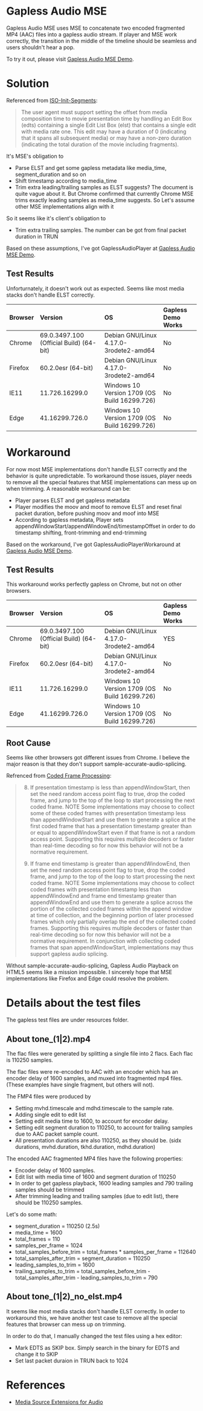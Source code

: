 # Gapless Audio MSE
Gapless Audio MSE uses MSE to concatenate two encoded fragmented MP4 (AAC) files 
into a gapless audio stream. If player and MSE work correctly, the transition in
the middle of the timeline should be seamless and users shouldn't hear a pop.

To try it out, please visit [Gapless Audio MSE Demo](https://nzhang227.github.io/gapless_audio_mse/demo.html).

# Solution
Referenced from [ISO-Init-Segments](https://www.w3.org/TR/mse-byte-stream-format-isobmff/#iso-init-segments):
> The user agent must support setting the offset from media composition time to movie presentation time by handling an Edit Box (edts) containing a single Edit List Box (elst) that contains a single edit with media rate one. This edit may have a duration of 0 (indicating that it spans all subsequent media) or may have a non-zero duration (indicating the total duration of the movie including fragments).

It's MSE's obligation to
* Parse ELST and get some gapless metadata like media_time, segment_duration and so on
* Shift timestamp according to media_time
* Trim extra leading/trailing samples as ELST suggests? The document is quite vague about it. But Chrome confirmed that currently Chrome MSE trims exactly leading samples as media_time suggests. So Let's assume other MSE implementations align with it

So it seems like it's client's obligation to
* Trim extra trailing samples. The number can be got from final packet duration in TRUN

Based on these assumptions, I've got GaplessAudioPlayer at [Gapless Audio MSE Demo](https://nzhang227.github.io/gapless_audio_mse/demo.html). 

## Test Results
Unforturnately, it doesn't work out as expected. Seems like most media stacks don't handle ELST correctly.

| Browser | Version                                 | OS                                           | Gapless Demo Works |
|:--------|:----------------------------------------|:---------------------------------------------|:-------------------|
| Chrome  | 69.0.3497.100 (Official Build) (64-bit) | Debian GNU/Linux 4.17.0-3rodete2-amd64       | No                 |
| Firefox | 60.2.0esr (64-bit)                      | Debian GNU/Linux 4.17.0-3rodete2-amd64       | No                 |
| IE11    | 11.726.16299.0                          | Windows 10 Version 1709 (OS Build 16299.726) | No                 |
| Edge    | 41.16299.726.0                          | Windows 10 Version 1709 (OS Build 16299.726) | No                 |

# Workaround
For now most MSE implementations don't handle ELST correctly and the behavior is quite unpredictable. To workaround those issues, player needs to remove all the special features that MSE implementations can mess up on when trimming. A reasonable workaround can be:
* Player parses ELST and get gapless metadata
* Player modifies the moov and moof to remove ELST and reset final packet duration, before pushing moov and moof into MSE
* According to gapless metadata, Player sets appendWindowStart/appendWindowEnd/timestampOffset in order to do timestamp shifting, front-trimming and end-trimming

Based on the workaround, I've got GaplessAudioPlayerWorkaround at [Gapless Audio MSE Demo](https://nzhang227.github.io/gapless_audio_mse/demo.html).

## Test Results
This workaround works perfectly gapless on Chrome, but not on other browsers. 

| Browser | Version                                 | OS                                           | Gapless Demo Works |
|:--------|:----------------------------------------|:---------------------------------------------|:-------------------|
| Chrome  | 69.0.3497.100 (Official Build) (64-bit) | Debian GNU/Linux 4.17.0-3rodete2-amd64       | YES                |
| Firefox | 60.2.0esr (64-bit)                      | Debian GNU/Linux 4.17.0-3rodete2-amd64       | No                 |
| IE11    | 11.726.16299.0                          | Windows 10 Version 1709 (OS Build 16299.726) | No                 |
| Edge    | 41.16299.726.0                          | Windows 10 Version 1709 (OS Build 16299.726) | No                 |

## Root Cause
Seems like other browsers got different issues from Chrome. I believe the major reason is that they don't support sample-accurate-audio-splicing.

Refrenced from [Coded Frame Processing](https://www.w3.org/TR/media-source/#sourcebuffer-coded-frame-processing):
> 8. If presentation timestamp is less than appendWindowStart, then set the need random access point flag to true, drop the coded frame, and jump to the top of the loop to start processing the next coded frame.
NOTE
Some implementations may choose to collect some of these coded frames with presentation timestamp less than appendWindowStart and use them to generate a splice at the first coded frame that has a presentation timestamp greater than or equal to appendWindowStart even if that frame is not a random access point. Supporting this requires multiple decoders or faster than real-time decoding so for now this behavior will not be a normative requirement.
>
> 9. If frame end timestamp is greater than appendWindowEnd, then set the need random access point flag to true, drop the coded frame, and jump to the top of the loop to start processing the next coded frame.
NOTE
Some implementations may choose to collect coded frames with presentation timestamp less than appendWindowEnd and frame end timestamp greater than appendWindowEnd and use them to generate a splice across the portion of the collected coded frames within the append window at time of collection, and the beginning portion of later processed frames which only partially overlap the end of the collected coded frames. Supporting this requires multiple decoders or faster than real-time decoding so for now this behavior will not be a normative requirement. In conjunction with collecting coded frames that span appendWindowStart, implementations may thus support gapless audio splicing.

Without sample-accurate-audio-splicing, Gapless Audio Playback on HTML5 seems like a mission impossible. I sincerely hope that MSE implementations like Firefox and Edge could resolve the problem.

# Details about the test files
The gapless test files are under resources folder.

## About tone_(1|2).mp4
The flac files were generated by splitting a single file into 2 flacs.
Each flac is 110250 samples.

The flac files were re-encoded to AAC with an encoder which has an encoder delay
of 1600 samples, and muxed into fragmented mp4 files.
(These examples have single fragment, but others will not).

The FMP4 files were produced by
 * Setting mvhd.timescale and mdhd.timescale to the sample rate.
 * Adding single edit to edit list
 * Setting edit media time to 1600, to account for encoder delay.
 * Setting edit segment duration to 110250, to account for trailing samples due 
 to AAC packet sample count.
 * All presentation durations are also 110250, as they should be.
   (sidx durations, mvhd.duration, tkhd.duration, mdhd.duration)

The encoded AAC fragmented MP4 files have the following properties:
 * Encoder delay of 1600 samples.
 * Edit list with media time of 1600 and segment duration of 110250
 * In order to get gapless playback, 1600 leading samples and 790 trailing 
 samples should be trimmed
 * After trimming leading and trailing samples (due to edit list), there should 
 be 110250 samples.

Let's do some math:
* segment_duration = 110250 (2.5s)
* media_time =  1600
* total_frames = 110
* samples_per_frame = 1024
* total_samples_before_trim = total_frames * samples_per_frame = 112640
* total_samples_after_trim = segment_duration = 110250
* leading_samples_to_trim = 1600
* trailing_samples_to_trim = total_samples_before_trim - total_samples_after_trim - leading_samples_to_trim = 790

## About tone_(1|2)_no_elst.mp4
It seems like most media stacks don't handle ELST correctly. In order to workaround this, we have another test case to remove all the special features that browser can mess up on trimming. 

In order to do that, I manually changed the test files using a hex editor:
* Mark EDTS as SKIP box. Simply search in the binary for EDTS and change it to SKIP
* Set last packet duraion in TRUN back to 1024

# References
* [Media Source Extensions for Audio](https://developers.google.com/web/updates/2015/06/Media-Source-Extensions-for-Audio)
